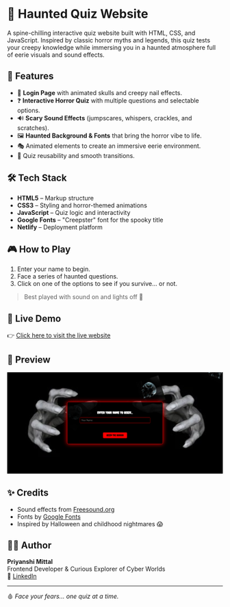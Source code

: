 # 👻 Haunted Quiz Website

A spine-chilling interactive quiz website built with HTML, CSS, and JavaScript. Inspired by classic horror myths and legends, this quiz tests your creepy knowledge while immersing you in a haunted atmosphere full of eerie visuals and sound effects.

## 🌌 Features

- 🔐 **Login Page** with animated skulls and creepy nail effects.
- ❓ **Interactive Horror Quiz** with multiple questions and selectable options.
- 🔊 **Scary Sound Effects** (jumpscares, whispers, crackles, and scratches).
- 🖼️ **Haunted Background & Fonts** that bring the horror vibe to life.
- 🎭 Animated elements to create an immersive eerie environment.
- 🔁 Quiz reusability and smooth transitions.

## 🛠️ Tech Stack

- **HTML5** – Markup structure
- **CSS3** – Styling and horror-themed animations
- **JavaScript** – Quiz logic and interactivity
- **Google Fonts** – "Creepster" font for the spooky title
- **Netlify** – Deployment platform

## 🎮 How to Play

1. Enter your name to begin.
2. Face a series of haunted questions.
3. Click on one of the options to see if you survive... or not.

> Best played with sound on and lights off 👀

## 🚀 Live Demo

👉 [Click here to visit the live website](https://hauntedquiz.netlify.app/) 


## 📸 Preview

![Haunted Quiz Preview](preview.png)

## ✨ Credits

- Sound effects from [Freesound.org](https://freesound.org)
- Fonts by [Google Fonts](https://fonts.google.com/)
- Inspired by Halloween and childhood nightmares 😱

## 🧛‍♀️ Author

**Priyanshi Mittal**  
Frontend Developer & Curious Explorer of Cyber Worlds  
🔗 [LinkedIn](www.linkedin.com/in/priyanshi-mittal14)

---

🩸 *Face your fears... one quiz at a time.*  

